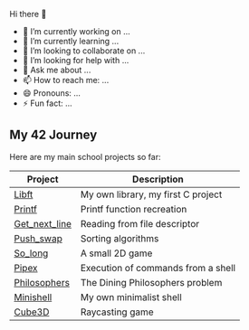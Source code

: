 Hi there 👋

- 🔭 I’m currently working on ...
- 🌱 I’m currently learning ...
- 👯 I’m looking to collaborate on ...
- 🤔 I’m looking for help with ...
- 💬 Ask me about ...
- 📫 How to reach me: ...
- 😄 Pronouns: ...
- ⚡ Fun fact: ...

## My 42 Journey
Here are my main school projects so far:

| Project | Description |
|---------|------------|
| [Libft](https://github.com/renatomotamanuel/42-Libft.git) | My own library, my first C project |
| [Printf](https://github.com/renatomotamanuel/42-Printf.git) | Printf function recreation |
| [Get_next_line](https://github.com/renatomotamanuel/42-Get_next_line.git) | Reading from file descriptor |
| [Push_swap](https://github.com/renatomotamanuel/42-Push_swap.git) | Sorting algorithms |
| [So_long](https://github.com/renatomotamanuel/42-So_long.git) | A small 2D game |
| [Pipex](https://github.com/renatomotamanuel/42-Pipex.git) | Execution of commands from a shell |
| [Philosophers](https://github.com/renatomotamanuel/42-Philosophers.git) | The Dining Philosophers problem |
| [Minishell](https://github.com/renatomotamanuel/Minishell.git) | My own minimalist shell |
| [Cube3D](https://github.com/renatomotamanuel/cub3d.git) | Raycasting game |
